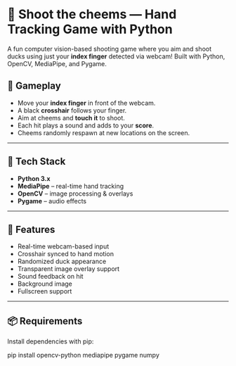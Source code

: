 # 🐶 Shoot the cheems — Hand Tracking Game with Python


A fun computer vision-based shooting game where you aim and shoot ducks using just your **index finger** detected via webcam! Built with Python, OpenCV, MediaPipe, and Pygame.

## 🎯 Gameplay

- Move your **index finger** in front of the webcam.
- A black **crosshair** follows your finger.
- Aim at cheems and **touch it** to shoot.
- Each hit plays a sound and adds to your **score**.
- Cheems randomly respawn at new locations on the screen.

---

## 🧠 Tech Stack

- **Python 3.x**
- **MediaPipe** – real-time hand tracking
- **OpenCV** – image processing & overlays
- **Pygame** – audio effects

---

## 📸 Features

- Real-time webcam-based input
- Crosshair synced to hand motion
- Randomized duck appearance
- Transparent image overlay support
- Sound feedback on hit
- Background image
- Fullscreen support

---

## 📦 Requirements

Install dependencies with pip:

pip install opencv-python mediapipe pygame numpy
